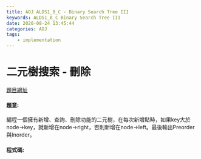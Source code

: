 ```yaml
---
title: AOJ ALDS1_8_C - Binary Search Tree III
keywords: ALDS1_8_C Binary Search Tree III
date: 2020-08-24 13:45:44
categories: AOJ
tags:
    - implementation
---
```

# 二元樹搜索 - 刪除
[題目網址](https://onlinejudge.u-aizu.ac.jp/courses/lesson/1/ALDS1/all/ALDS1_8_C)

#### 題意:
編程一個擁有新增、查詢、刪除功能的二元樹，在每次新增點時，如果key大於node->key，就新增在node->right，否則新增在node->left。最後輸出Preorder與Inorder。
<!-- more -->

#### 程式碼:
<script src="https://gist.github.com/Daviswww/e5a835cfa1a3f511e096388e9697423c.js"></script>